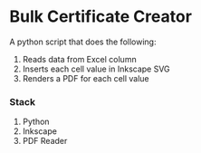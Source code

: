 # Bulk Certificate Creator

A python script that does the following:
1. Reads data from Excel column
2. Inserts each cell value in Inkscape SVG
3. Renders a PDF for each cell value

### Stack
1. Python
2. Inkscape
3. PDF Reader
